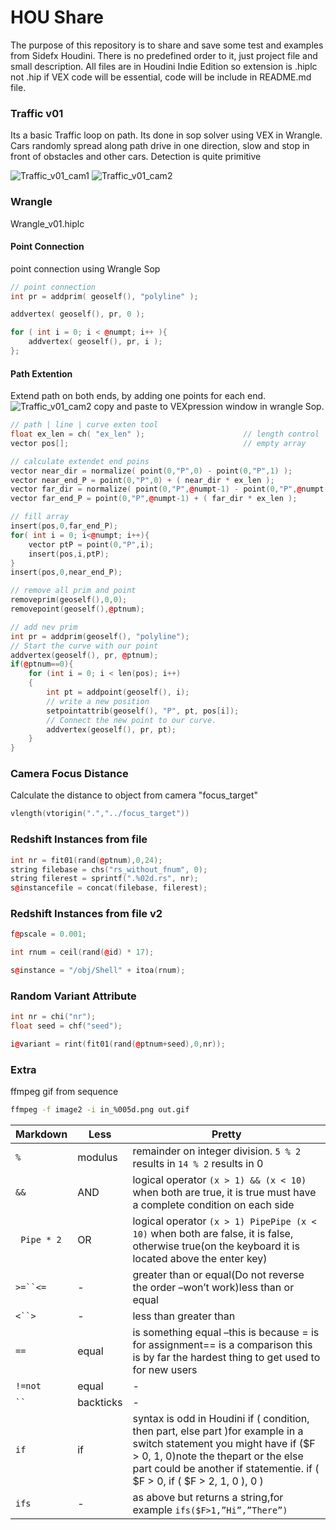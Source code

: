 # HOU Share
The purpose of this repository is to share and save some test and examples from
Sidefx Houdini. There is no predefined order to it, just project file and small description.
All files are in Houdini Indie Edition so extension is .hiplc  not .hip
if VEX code will be essential, code will be include in README.md file.

### Traffic v01
Its a basic Traffic loop on path. Its done in sop solver using VEX in Wrangle.
Cars randomly spread along path drive in one direction, slow and stop in front of obstacles and other cars.
Detection is quite primitive

![Traffic_v01_cam1](https://github.com/szawel/HOU_Share/blob/master/gif/Traffic_v01_cam1.gif)
![Traffic_v01_cam2](https://github.com/szawel/HOU_Share/blob/master/gif/Traffic_v01_cam2.gif)


### Wrangle
Wrangle_v01.hiplc

#### Point Connection
point connection using Wrangle Sop

```C++
// point connection
int pr = addprim( geoself(), "polyline" );

addvertex( geoself(), pr, 0 );

for ( int i = 0; i < @numpt; i++ ){
    addvertex( geoself(), pr, i );
};
```
#### Path Extention
Extend path on both ends, by adding one points for each end.
![Traffic_v01_cam2](https://github.com/szawel/HOU_Share/blob/master/gif/wrangle_path_extension.gif)
copy and paste to VEXpression window in wrangle Sop.
```C++
// path | line | curve exten tool
float ex_len = ch( "ex_len" );                      // length control
vector pos[];                                       // empty array

// calculate extendet end poins
vector near_dir = normalize( point(0,"P",0) - point(0,"P",1) );
vector near_end_P = point(0,"P",0) + ( near_dir * ex_len );
vector far_dir = normalize( point(0,"P",@numpt-1) - point(0,"P",@numpt-2) );
vector far_end_P = point(0,"P",@numpt-1) + ( far_dir * ex_len );

// fill array
insert(pos,0,far_end_P);
for( int i = 0; i<@numpt; i++){
    vector ptP = point(0,"P",i);
    insert(pos,i,ptP);
}
insert(pos,0,near_end_P);

// remove all prim and point
removeprim(geoself(),0,0);
removepoint(geoself(),@ptnum);

// add nev prim
int pr = addprim(geoself(), "polyline");
// Start the curve with our point
addvertex(geoself(), pr, @ptnum);
if(@ptnum==0){
    for (int i = 0; i < len(pos); i++)
    {
        int pt = addpoint(geoself(), i);
        // write a new position
        setpointattrib(geoself(), "P", pt, pos[i]);
        // Connect the new point to our curve.
        addvertex(geoself(), pr, pt);
    }
}
```

### Camera Focus Distance
Calculate the distance to object from camera "focus_target"
```C++
vlength(vtorigin(".","../focus_target"))
```

### Redshift Instances from file

```C++
int nr = fit01(rand(@ptnum),0,24);
string filebase = chs("rs_without_fnum", 0);
string filerest = sprintf(".%02d.rs", nr);
s@instancefile = concat(filebase, filerest);
``` 

### Redshift Instances from file v2 

```C++
f@pscale = 0.001;

int rnum = ceil(rand(@id) * 17);

s@instance = "/obj/Shell" + itoa(rnum);
```

### Random Variant Attribute

```C++
int nr = chi("nr");
float seed = chf("seed");

i@variant = rint(fit01(rand(@ptnum+seed),0,nr));
```


### Extra
ffmpeg gif from sequence
```Bash
ffmpeg -f image2 -i in_%005d.png out.gif
```


Markdown | Less | Pretty
--- | --- | ---
`%` | modulus | remainder on integer division. `5 % 2` results in `14 % 2` results in 0
`&&` | AND | logical operator `(x > 1) && (x < 10)` when both are true, it is true must have a complete condition on each side
` Pipe * 2` | OR | logical operator `(x > 1) PipePipe (x < 10)` when both are false, it is false, otherwise true(on the keyboard it is located above the enter key)
`>=``<=` | - | greater than or equal(Do not reverse the order –won’t work)less than or equal
`<``>` | - | less than greater than
`==` | equal | is something equal –this is because = is for assignment== is a comparison this is by far the hardest thing to get used to for new users
`!=not` | equal | - |
` `` `| backticks | - | to convert an expression into a string ie. `ch(“../someparameter”)` in the font node would print that verbatim, but putting this i backticks would give me the value
`if` | if | syntax is odd in Houdini if ( condition, then part, else part )for example in a switch statement you might have if ($F > 0, 1, 0)note the thepart or the else part could be another if statementie. if ( $F > 0, if ( $F > 2, 1, 0 ), 0 )
`ifs` | - | as above but returns a string,for example `ifs($F>1,”Hi”,”There”)`


